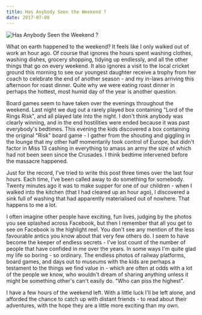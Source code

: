 ```yaml
---
title: Has Anybody Seen the Weekend ?
date: 2017-07-08
---
```


![Has Anybody Seen the Weekend ?](https://source.unsplash.com/LuQ2ex5HY3c/1600x900)

What on earth happened to the weekend? It feels like I only walked out of work an hour ago. Of course that ignores the hours spent washing clothes, washing dishes, grocery shopping, tidying up endlessly, and all the other things that go on every weekend. It also ignores a visit to the local cricket ground this morning to see our youngest daughter receive a trophy from her coach to celebrate the end of another season - and my in-laws arriving this afternoon for roast dinner. Quite why we were eating roast dinner in perhaps the hottest, most humid day of the year is another question.

Board games seem to have taken over the evenings throughout the weekend. Last night we dug out a rarely played box containing "Lord of the Rings Risk", and all played late into the night. I don't think anybody was clearly winning, and in the end hostilities were ended because it was past everybody's bedtimes. This evening the kids discovered a box containing the original "Risk" board game - I gather from the shouting and giggling in the lounge that my other half momentarily took control of Europe, but didn't factor in Miss 13 cashing in everything to amass an army the size of which had not been seen since the Crusades. I think bedtime intervened before the massacre happened.

Just for the record, I've tried to write this post three times over the last four hours. Each time, I've been called away to do something for somebody. Twenty minutes ago it was to make supper for one of our children - when I walked into the kitchen (that I had cleared up an hour ago), I discovered a sink full of washing that had apparently materialised out of nowhere. That happens to me a lot.

I often imagine other people have exciting, fun lives, judging by the photos you see splashed across Facebook, but then I remember that all you get to see on Facebook is the highlight reel. You don't see any mention of the less favourable antics you know about that very few others do. I seem to have become the keeper of endless secrets - I've lost count of the number of people that have confided in me over the years. In some ways I'm quite glad my life so boring - so ordinary. The endless photos of railway platforms, board games, and days out to museums with the kids are perhaps a testament to the things we find value in - which are often at odds with a lot of the people we know, who wouldn't dream of sharing anything unless it might be something other's can't easily do. "Who can piss the highest".

I have a few hours of the weekend left. With a little luck I'll be left alone, and afforded the chance to catch up with distant friends - to read about their adventures, with the hope they are a little more exciting than my own.